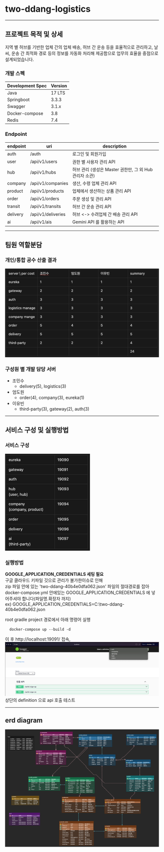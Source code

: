 # two-ddang-logistics


---
## 프로젝트 목적 및 상세

지역 별 허브를 기반한 업체 간의 업체 배송, 허브 간 운송 등을 효율적으로 관리하고, 날씨, 운송 간 최적화 경로 등의 정보를 자동화 처리해 제공함으로 업무의 효율을 중점으로 설계되었습니다.

### 개발 스펙
| Development Spec | Version |
|------------------|---------|
| Java             | 17 LTS  |
| Springboot       | 3.3.3   |
| Swagger          | 3.1.x   |
| Docker-compose   | 3.8     |
| Redis            | 7.4     |

### Endpoint

| endpoint | uri                | description                            |
|----------|--------------------|----------------------------------------|
| auth     | /auth              | 로그인 및 회원가입                             |
| user     | /api/v1/users      | 권한 별 사용자 관리 API                        |
| hub      | /api/v1/hubs       | 허브 관리 (생성은 Master 권한만, 그 외 Hub 관리자 소관) |
| company  | /api/v1/companies  | 생산, 수령 업체 관리 API                       |
| product  | /api/v1/products   | 업체에서 생산하는 상품 관리 API                    |
| order    | /api/v1/orders     | 주문 생성 및 관리 API                         |
| transit  | /api/v1/transits   | 허브 간 운송 관리 API                         |
| delivery | /api/v1/deliveries | 허브 <-> 수려업체 간 배송 관리 API                |
| ai       | /api/v1/ais        | Gemini API 를 활용하는 API                  |




---
## 팀원 역할분담

### 개인/통합 공수 산출 결과
![img.png](img.png)

### 구성원 별 개발 담당 서버
- 조민수
    - delivery(5), logistics(3)
- 엄도원
    - order(4), company(3), eureka(1)
- 이유빈
    - third-party(3), gateway(2), auth(3)

---
## 서비스 구성 및 실행방법

### 서비스 구성
![img_1.png](img_1.png)

### 실행방법
**GOOGLE_APPLICATION_CREDENTIALS 세팅 필요**  
구글 클라우드 키파일 깃으로 관리가 불가한이슈로 인해  
zip 파일 안에 있는 'two-ddang-40b4e0dfa062.json' 파일의 절대경로를 잡아  
docker-compose.yml 안에있는 GOOGLE_APPLICATION_CREDENTIALS 에 넣어주셔야 합니다(파일명.확장자 까지)  
ex) GOOGLE_APPLICATION_CREDENTIALS=C:\two-ddang-40b4e0dfa062.json
  
  
root gradle project 경로에서 아래 명령어 실행
```shell
  docker-compose up --build -d
```
이 후 http://localhost:19091/ 접속,
![img_2.png](img_2.png)
상단의 definition 으로 api 호출 테스트

---
## erd diagram
![img_3.png](img_3.png)


